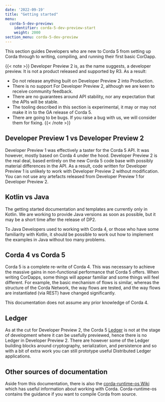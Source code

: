 ```yaml
---
date: '2022-09-19'
title: "Getting started"
menu:
  corda-5-dev-preview:
    identifier: corda-5-dev-preview-start
    weight: 2000
section_menu: corda-5-dev-preview
---
```

This section guides Developers who are new to Corda 5 from setting up Corda through to writing, compiling, and running their first basic CorDapp.

<!--It includes:

The prerequisites for working with Cordapps

Downloading and using the Cordapp Standard Development Environment (CSDE) Template

Writing and running simple flows.

Testing and debugging Cordapps using the (Corda) Simulator.

Deploying Cordapps to a local Corda Cluster (Combined Worker).-->

{{< note >}}
Developer Preview 2 is, as the name suggests, a developer preview. It is not a product released and supported by R3. As a result:
* Do not release anything built on Developer Preview 2 into Production.
* There is no support For Developer Preview 2, although we are keen to receive community feedback.
* There are no guarantees around API stability, nor any expectation that the APIs will be stable.
* The tooling described in this section is experimental, it may or may not make it in to the GA release of Corda 5.
* There are going to be bugs. If you raise a bug with us, we will consider them for fixing.
{{< /note >}}

## Developer Preview 1 vs Developer Preview 2

Developer Preview 1 was effectively a taster for the Corda 5 API. It was however, mostly based on Corda 4 under the hood. Developer Preview 2 is the real deal, based entirely on the new Corda 5 code base with possibly material differences in the API. As a result, code written for Developer Preview 1 is unlikely to work with Developer Preview 2 without modification. You can not use any artefacts released from Developer Preview 1 for Developer Preview 2.  

## Kotlin vs Java

The getting started documentation and templates are currently only in Kotlin. We are working to provide Java versions as soon as possible, but it may be a short time after the release of DP2.

To Java Developers used to working with Corda 4, or those who have some familiarity with Kotlin, it should be possible to work out how to implement the examples in Java without too many problems.

## Corda 4 vs Corda 5

Corda 5 is a complete re-write of Corda 4. This was necessary to achieve the massive gains in non-functional performance that Corda 5 offers. When writing CorDapps, some things will appear familiar and some things will feel different. For example, the basic mechanism of flows is similar, whereas the structure of the Corda Network, the way flows are tested, and the way flows are instantiated (via REST) have changed significantly.

This documentation does not assume any prior knowledge of Corda 4.

## Ledger

As at the cut for Developer Preview 2, the Corda 5 [Ledger](../../introduction/key-concepts.html#ledger-layer) is not at the stage of development where it can be usefully previewed, hence there is no Ledger in Developer Preview 2.
There are however some of the Ledger building blocks around cryptography, serialization, and persistence and so with a bit of extra work you can still prototype useful Distributed Ledger applications.

## Other sources of documentation

Aside from this documentation, there is also the [corda-runtime-os Wiki](https://github.com/corda/corda-runtime-os/wiki) which has useful information about working with Corda.
Corda-runtime-os contains the guidance if you want to compile Corda from source.
